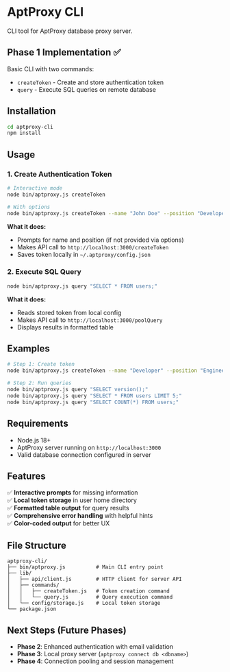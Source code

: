# AptProxy CLI

CLI tool for AptProxy database proxy server.

## Phase 1 Implementation ✅

Basic CLI with two commands:
- `createToken` - Create and store authentication token
- `query` - Execute SQL queries on remote database

## Installation

```bash
cd aptproxy-cli
npm install
```

## Usage

### 1. Create Authentication Token

```bash
# Interactive mode
node bin/aptproxy.js createToken

# With options
node bin/aptproxy.js createToken --name "John Doe" --position "Developer"
```

**What it does:**
- Prompts for name and position (if not provided via options)
- Makes API call to `http://localhost:3000/createToken`
- Saves token locally in `~/.aptproxy/config.json`

### 2. Execute SQL Query

```bash
node bin/aptproxy.js query "SELECT * FROM users;"
```

**What it does:**
- Reads stored token from local config
- Makes API call to `http://localhost:3000/poolQuery`
- Displays results in formatted table

## Examples

```bash
# Step 1: Create token
node bin/aptproxy.js createToken --name "Developer" --position "Engineer"

# Step 2: Run queries
node bin/aptproxy.js query "SELECT version();"
node bin/aptproxy.js query "SELECT * FROM users LIMIT 5;"
node bin/aptproxy.js query "SELECT COUNT(*) FROM users;"
```

## Requirements

- Node.js 18+
- AptProxy server running on `http://localhost:3000`
- Valid database connection configured in server

## Features

✅ **Interactive prompts** for missing information  
✅ **Local token storage** in user home directory  
✅ **Formatted table output** for query results  
✅ **Comprehensive error handling** with helpful hints  
✅ **Color-coded output** for better UX  

## File Structure

```
aptproxy-cli/
├── bin/aptproxy.js          # Main CLI entry point
├── lib/
│   ├── api/client.js        # HTTP client for server API
│   ├── commands/
│   │   ├── createToken.js   # Token creation command
│   │   └── query.js         # Query execution command
│   └── config/storage.js    # Local token storage
└── package.json
```

## Next Steps (Future Phases)

- **Phase 2**: Enhanced authentication with email validation
- **Phase 3**: Local proxy server (`aptproxy connect db <dbname>`)
- **Phase 4**: Connection pooling and session management 